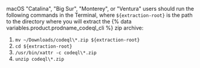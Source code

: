 macOS "Catalina", "Big Sur", "Monterey", or "Ventura" users should run the following commands in the Terminal, where `${extraction-root}` is the path to the directory where you will extract the {% data variables.product.prodname_codeql_cli %} zip archive:

1. `mv ~/Downloads/codeql\*.zip ${extraction-root}`
1. `cd ${extraction-root}`
1. `/usr/bin/xattr -c codeql\*.zip`
1. `unzip codeql\*.zip`
